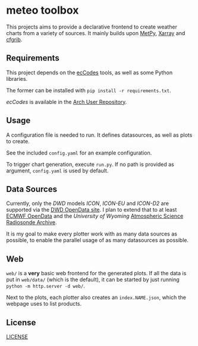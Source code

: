 # meteo toolbox

This projects aims to provide a declarative frontend to create weather charts from a variety of sources.
It mainly builds upon [MetPy](https://unidata.github.io/MetPy/latest/index.html),
[Xarray](https://docs.xarray.dev) and [cfgrib](https://github.com/ecmwf/cfgrib).

## Requirements

This project depends on the [ecCodes](https://confluence.ecmwf.int/display/ECC/ecCodes+Home) tools,
as well as some Python libraries.

The former can be installed with `pip install -r requirements.txt`.

*ecCodes* is available in the [Arch User Repository](https://aur.archlinux.org/packages/eccodes).

## Usage

A configuration file is needed to run.
It defines datasources, as well as plots to create.

See the included `config.yaml` for an example configuration.

To trigger chart generation, execute `run.py`.
If no path is provided as argument, `config.yaml` is used by default.

## Data Sources

Currently, only the *DWD* models *ICON*, *ICON-EU* and *ICON-D2* are supported via the [DWD OpenData site](https://opendata.dwd.de/weather/nwp/).
I plan to extend that to at least [ECMWF OpenData](https://www.ecmwf.int/en/forecasts/datasets/open-data)
and the *University of Wyoming* [Atmospheric Science Radiosonde Archive](http://weather.uwyo.edu/upperair/bufrraob.shtml).

It is my goal to make every plotter work with as many data sources as possible,
to enable the parallel usage of as many datasources as possible.

## Web

`web/` is a **very** basic web frontend for the generated plots.
If all the data is put in `web/data/` (which is the default),
it can be started by just running `python -m http.server -d web/`.

Next to the plots, each plotter also creates an `index.NAME.json`,
which the webpage uses to list products.

## License

[LICENSE](LICENSE)
